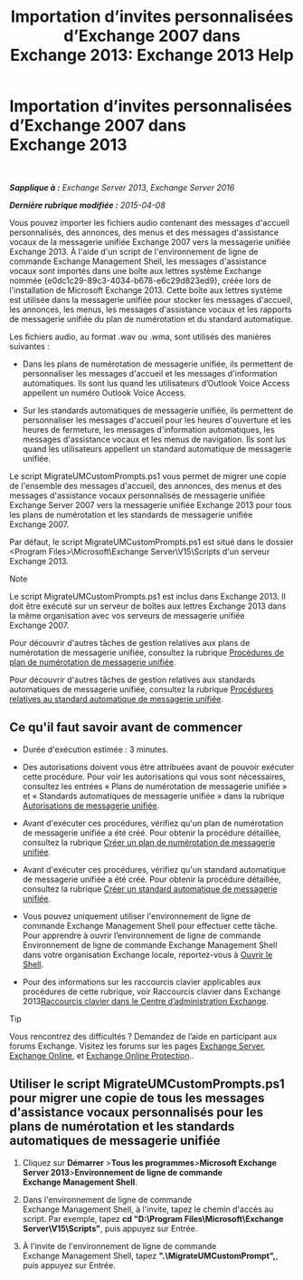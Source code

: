 ﻿---
title: 'Importation d’invites personnalisées d’Exchange 2007 dans Exchange 2013: Exchange 2013 Help'
TOCTitle: Importation d’invites personnalisées d’Exchange 2007 dans Exchange 2013
ms:assetid: 70c0b0bc-c0de-4e3c-8144-1fe59f86ebf4
ms:mtpsurl: https://technet.microsoft.com/fr-fr/library/Gg309147(v=EXCHG.150)
ms:contentKeyID: 54652759
ms.date: 05/23/2018
mtps_version: v=EXCHG.150
ms.translationtype: MT
---

# Importation d’invites personnalisées d’Exchange 2007 dans Exchange 2013

 

_**Sapplique à :** Exchange Server 2013, Exchange Server 2016_

_**Dernière rubrique modifiée :** 2015-04-08_

Vous pouvez importer les fichiers audio contenant des messages d'accueil personnalisés, des annonces, des menus et des messages d'assistance vocaux de la messagerie unifiée Exchange 2007 vers la messagerie unifiée Exchange 2013. À l'aide d'un script de l'environnement de ligne de commande Exchange Management Shell, les messages d'assistance vocaux sont importés dans une boîte aux lettres système Exchange nommée {e0dc1c29-89c3-4034-b678-e6c29d823ed9}, créée lors de l'installation de Microsoft Exchange 2013. Cette boîte aux lettres système est utilisée dans la messagerie unifiée pour stocker les messages d'accueil, les annonces, les menus, les messages d'assistance vocaux et les rapports de messagerie unifiée du plan de numérotation et du standard automatique.

Les fichiers audio, au format .wav ou .wma, sont utilisés des manières suivantes :

  - Dans les plans de numérotation de messagerie unifiée, ils permettent de personnaliser les messages d'accueil et les messages d'information automatiques. Ils sont lus quand les utilisateurs d’Outlook Voice Access appellent un numéro Outlook Voice Access.

  - Sur les standards automatiques de messagerie unifiée, ils permettent de personnaliser les messages d'accueil pour les heures d'ouverture et les heures de fermeture, les messages d'information automatiques, les messages d'assistance vocaux et les menus de navigation. Ils sont lus quand les utilisateurs appellent un standard automatique de messagerie unifiée.

Le script MigrateUMCustomPrompts.ps1 vous permet de migrer une copie de l'ensemble des messages d'accueil, des annonces, des menus et des messages d'assistance vocaux personnalisés de messagerie unifiée Exchange Server 2007 vers la messagerie unifiée Exchange 2013 pour tous les plans de numérotation et les standards de messagerie unifiée Exchange 2007.

Par défaut, le script MigrateUMCustomPrompts.ps1 est situé dans le dossier \<Program Files\>\\Microsoft\\Exchange Server\\V15\\Scripts d'un serveur Exchange 2013.

> [!NOTE]
> Le script MigrateUMCustomPrompts.ps1 est inclus dans Exchange 2013. Il doit être exécuté sur un serveur de boîtes aux lettres Exchange 2013 dans la même organisation avec vos serveurs de messagerie unifiée Exchange 2007.


Pour découvrir d'autres tâches de gestion relatives aux plans de numérotation de messagerie unifiée, consultez la rubrique [Procédures de plan de numérotation de messagerie unifiée](um-dial-plan-procedures-exchange-2013-help.md).

Pour découvrir d'autres tâches de gestion relatives aux standards automatiques de messagerie unifiée, consultez la rubrique [Procédures relatives au standard automatique de messagerie unifiée](um-auto-attendant-procedures-exchange-2013-help.md).

## Ce qu'il faut savoir avant de commencer

  - Durée d'exécution estimée : 3 minutes.

  - Des autorisations doivent vous être attribuées avant de pouvoir exécuter cette procédure. Pour voir les autorisations qui vous sont nécessaires, consultez les entrées « Plans de numérotation de messagerie unifiée » et « Standards automatiques de messagerie unifiée » dans la rubrique [Autorisations de messagerie unifiée](unified-messaging-permissions-exchange-2013-help.md).

  - Avant d'exécuter ces procédures, vérifiez qu'un plan de numérotation de messagerie unifiée a été créé. Pour obtenir la procédure détaillée, consultez la rubrique [Créer un plan de numérotation de messagerie unifiée](create-a-um-dial-plan-exchange-2013-help.md).

  - Avant d'exécuter ces procédures, vérifiez qu'un standard automatique de messagerie unifiée a été créé. Pour obtenir la procédure détaillée, consultez la rubrique [Créer un standard automatique de messagerie unifiée](create-a-um-auto-attendant-exchange-2013-help.md).

  - Vous pouvez uniquement utiliser l'environnement de ligne de commande Exchange Management Shell pour effectuer cette tâche. Pour apprendre à ouvrir l’environnement de ligne de commande Environnement de ligne de commande Exchange Management Shell dans votre organisation Exchange locale, reportez-vous à [Ouvrir le Shell](https://technet.microsoft.com/fr-fr/library/dd638134\(v=exchg.150\)).

  - Pour des informations sur les raccourcis clavier applicables aux procédures de cette rubrique, voir Raccourcis clavier dans Exchange 2013[Raccourcis clavier dans le Centre d’administration Exchange](keyboard-shortcuts-in-the-exchange-admin-center-exchange-online-protection-help.md).

> [!TIP]
> Vous rencontrez des difficultés ? Demandez de l’aide en participant aux forums Exchange. Visitez les forums sur les pages <a href="https://go.microsoft.com/fwlink/p/?linkid=60612">Exchange Server</a>, <a href="https://go.microsoft.com/fwlink/p/?linkid=267542">Exchange Online</a>, et <a href="https://go.microsoft.com/fwlink/p/?linkid=285351">Exchange Online Protection</a>..


## Utiliser le script MigrateUMCustomPrompts.ps1 pour migrer une copie de tous les messages d'assistance vocaux personnalisés pour les plans de numérotation et les standards automatiques de messagerie unifiée

1.  Cliquez sur **Démarrer** \>**Tous les programmes**\>**Microsoft Exchange Server 2013**\>**Environnement de ligne de commande Exchange Management Shell**.

2.  Dans l'environnement de ligne de commande Exchange Management Shell, à l'invite, tapez le chemin d'accès au script. Par exemple, tapez **cd "D:\\Program Files\\Microsoft\\Exchange Server\\V15\\Scripts"**, puis appuyez sur Entrée.

3.  À l'invite de l'environnement de ligne de commande Exchange Management Shell, tapez **".\\MigrateUMCustomPrompt",**, puis appuyez sur Entrée.

